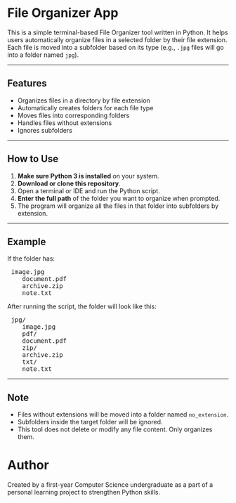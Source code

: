 # File Organizer App 

This is a simple terminal-based File Organizer tool written in Python. It helps users automatically organize files in a selected folder by their file extension. Each file is moved into a subfolder based on its type (e.g., `.jpg` files will go into a folder named `jpg`).

---

## Features

- Organizes files in a directory by file extension
- Automatically creates folders for each file type
- Moves files into corresponding folders
- Handles files without extensions
- Ignores subfolders

---

## How to Use 

1. **Make sure Python 3 is installed** on your system.
2. **Download or clone this repository**.
3. Open a terminal or IDE and run the Python script.
4. **Enter the full path** of the folder you want to organize when prompted.
5. The program will organize all the files in that folder into subfolders by extension.

---

## Example

If the folder has:
<pre> image.jpg
    document.pdf
    archive.zip
    note.txt </pre>

After running the script, the folder will look like this:
<pre> jpg/
    image.jpg
    pdf/
    document.pdf
    zip/
    archive.zip
    txt/
    note.txt </pre>

---

## Note 

- Files without extensions will be moved into a folder named `no_extension`.
- Subfolders inside the target folder will be ignored.
- This tool does not delete or modify any file content. Only organizes them.

# Author

Created by a first-year Computer Science undergraduate as a part of a personal learning project to strengthen Python skills.
